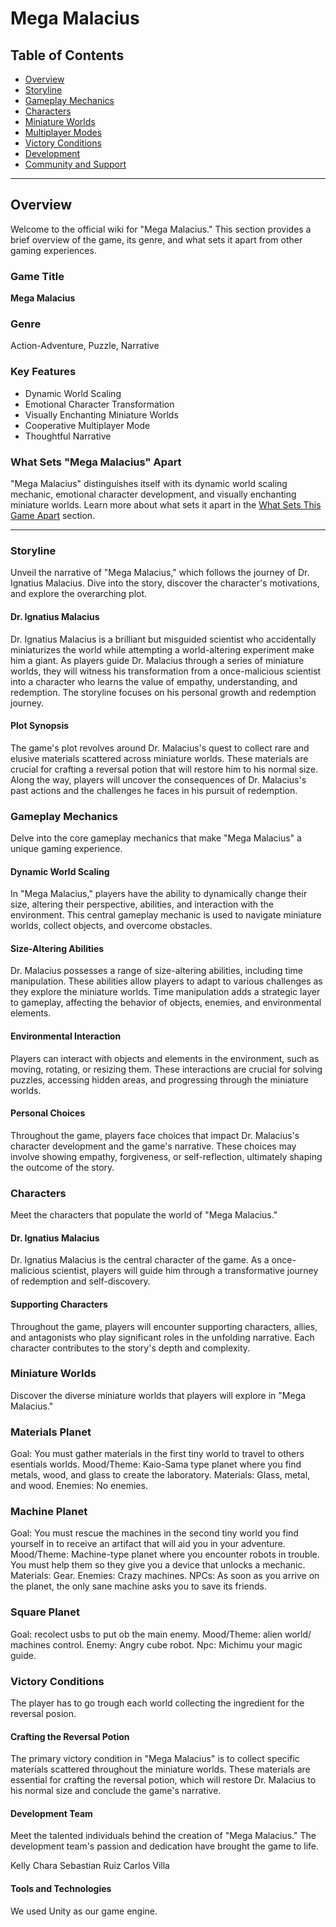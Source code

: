 # Mega Malacius

## Table of Contents

- [Overview](#overview)
- [Storyline](#storyline)
- [Gameplay Mechanics](#gameplay-mechanics)
- [Characters](#characters)
- [Miniature Worlds](#miniature-worlds)
- [Multiplayer Modes](#multiplayer-modes)
- [Victory Conditions](#victory-conditions)
- [Development](#development)
- [Community and Support](#community-and-support)

---

## Overview

Welcome to the official wiki for "Mega Malacius." This section provides a brief overview of the game, its genre, and what sets it apart from other gaming experiences.

### Game Title

**Mega Malacius**

### Genre

Action-Adventure, Puzzle, Narrative

### Key Features

- Dynamic World Scaling
- Emotional Character Transformation
- Visually Enchanting Miniature Worlds
- Cooperative Multiplayer Mode
- Thoughtful Narrative

### What Sets "Mega Malacius" Apart

"Mega Malacius" distinguishes itself with its dynamic world scaling mechanic, emotional character development, and visually enchanting miniature worlds. Learn more about what sets it apart in the [What Sets This Game Apart](#what-sets-this-game-apart) section.

---

### Storyline

Unveil the narrative of "Mega Malacius," which follows the journey of Dr. Ignatius Malacius. Dive into the story, discover the character's motivations, and explore the overarching plot.

#### Dr. Ignatius Malacius

Dr. Ignatius Malacius is a brilliant but misguided scientist who accidentally miniaturizes the world while attempting a world-altering experiment make him a giant. As players guide Dr. Malacius through a series of miniature worlds, they will witness his transformation from a once-malicious scientist into a character who learns the value of empathy, understanding, and redemption. The storyline focuses on his personal growth and redemption journey.

#### Plot Synopsis

The game's plot revolves around Dr. Malacius's quest to collect rare and elusive materials scattered across miniature worlds. These materials are crucial for crafting a reversal potion that will restore him to his normal size. Along the way, players will uncover the consequences of Dr. Malacius's past actions and the challenges he faces in his pursuit of redemption.

### Gameplay Mechanics

Delve into the core gameplay mechanics that make "Mega Malacius" a unique gaming experience.

#### Dynamic World Scaling

In "Mega Malacius," players have the ability to dynamically change their size, altering their perspective, abilities, and interaction with the environment. This central gameplay mechanic is used to navigate miniature worlds, collect objects, and overcome obstacles.

#### Size-Altering Abilities

Dr. Malacius possesses a range of size-altering abilities, including time manipulation. These abilities allow players to adapt to various challenges as they explore the miniature worlds. Time manipulation adds a strategic layer to gameplay, affecting the behavior of objects, enemies, and environmental elements.

#### Environmental Interaction

Players can interact with objects and elements in the environment, such as moving, rotating, or resizing them. These interactions are crucial for solving puzzles, accessing hidden areas, and progressing through the miniature worlds.

#### Personal Choices

Throughout the game, players face choices that impact Dr. Malacius's character development and the game's narrative. These choices may involve showing empathy, forgiveness, or self-reflection, ultimately shaping the outcome of the story.

### Characters

Meet the characters that populate the world of "Mega Malacius."

#### Dr. Ignatius Malacius

Dr. Ignatius Malacius is the central character of the game. As a once-malicious scientist, players will guide him through a transformative journey of redemption and self-discovery.

#### Supporting Characters

Throughout the game, players will encounter supporting characters, allies, and antagonists who play significant roles in the unfolding narrative. Each character contributes to the story's depth and complexity.

### Miniature Worlds

Discover the diverse miniature worlds that players will explore in "Mega Malacius."

### Materials Planet

Goal: You must gather materials in the first tiny world to travel to others esentials worlds.
Mood/Theme: Kaio-Sama type planet where you find metals, wood, and glass to create the laboratory.
Materials: Glass, metal, and wood. 
Enemies: No enemies. 

### Machine Planet

Goal: You must rescue the machines in the second tiny world you find yourself in to receive an artifact that will aid you in your adventure.
Mood/Theme: Machine-type planet where you encounter robots in trouble. You must help them so they give you a device that unlocks a mechanic.
Materials: Gear. 
Enemies: Crazy machines. 
NPCs: As soon as you arrive on the planet, the only sane machine asks you to save its friends.

### Square Planet

Goal: recolect usbs to put ob the main enemy.
Mood/Theme: alien world/ machines control.
Enemy: Angry cube robot.
Npc: Michimu your magic guide.


### Victory Conditions

The player has to go trough each world collecting the ingredient for the reversal posion.

#### Crafting the Reversal Potion

The primary victory condition in "Mega Malacius" is to collect specific materials scattered throughout the miniature worlds. These materials are essential for crafting the reversal potion, which will restore Dr. Malacius to his normal size and conclude the game's narrative.


#### Development Team

Meet the talented individuals behind the creation of "Mega Malacius." The development team's passion and dedication have brought the game to life.

Kelly Chara
Sebastian Ruiz
Carlos Villa

#### Tools and Technologies

We used Unity as our game engine.
